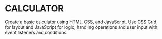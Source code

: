 # CALCULATOR
Create a basic calculator using HTML, CSS, and JavaScript. Use CSS Grid for layout and JavaScript for logic, handling operations and user input with event listeners and conditions.
